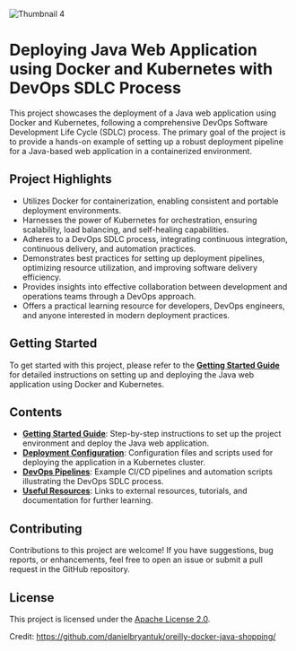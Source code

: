 
![Thumbnail 4](https://github.com/BSatishSutar/docker-Java-kubernetes-project/assets/40925459/fb2c1b8e-444c-4e9f-9beb-161b051aed8d)


# Deploying Java Web Application using Docker and Kubernetes with DevOps SDLC Process

This project showcases the deployment of a Java web application using Docker and Kubernetes, following a comprehensive DevOps Software Development Life Cycle (SDLC) process. The primary goal of the project is to provide a hands-on example of setting up a robust deployment pipeline for a Java-based web application in a containerized environment.

## Project Highlights

- Utilizes Docker for containerization, enabling consistent and portable deployment environments.
- Harnesses the power of Kubernetes for orchestration, ensuring scalability, load balancing, and self-healing capabilities.
- Adheres to a DevOps SDLC process, integrating continuous integration, continuous delivery, and automation practices.
- Demonstrates best practices for setting up deployment pipelines, optimizing resource utilization, and improving software delivery efficiency.
- Provides insights into effective collaboration between development and operations teams through a DevOps approach.
- Offers a practical learning resource for developers, DevOps engineers, and anyone interested in modern deployment practices.

## Getting Started

To get started with this project, please refer to the [**Getting Started Guide**](link-to-getting-started-guide) for detailed instructions on setting up and deploying the Java web application using Docker and Kubernetes.

## Contents

- [**Getting Started Guide**](link-to-getting-started-guide): Step-by-step instructions to set up the project environment and deploy the Java web application.
- [**Deployment Configuration**](link-to-deployment-config): Configuration files and scripts used for deploying the application in a Kubernetes cluster.
- [**DevOps Pipelines**](link-to-devops-pipelines): Example CI/CD pipelines and automation scripts illustrating the DevOps SDLC process.
- [**Useful Resources**](link-to-resources): Links to external resources, tutorials, and documentation for further learning.

## Contributing

Contributions to this project are welcome! If you have suggestions, bug reports, or enhancements, feel free to open an issue or submit a pull request in the GitHub repository.

## License

This project is licensed under the [Apache License 2.0](link-to-license).










Credit: https://github.com/danielbryantuk/oreilly-docker-java-shopping/
